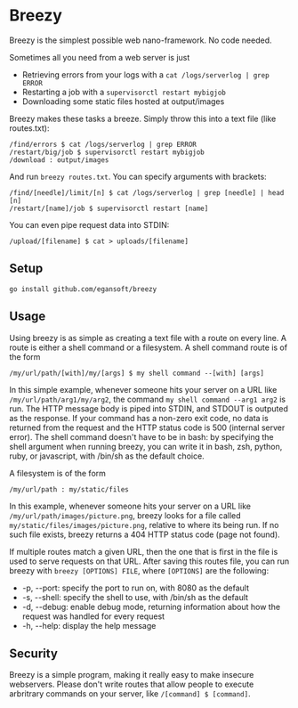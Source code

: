 # Breezy
Breezy is the simplest possible web nano-framework. No code needed.  

Sometimes all you need from a web server is just
* Retrieving errors from your logs with a `cat /logs/serverlog | grep ERROR`
* Restarting a job with a `supervisorctl restart mybigjob`
* Downloading some static files hosted at output/images

Breezy makes these tasks a breeze. Simply throw this into a text file (like routes.txt):

    /find/errors $ cat /logs/serverlog | grep ERROR
    /restart/big/job $ supervisorctl restart mybigjob
    /download : output/images

And run `breezy routes.txt`. You can specify arguments with brackets:

    /find/[needle]/limit/[n] $ cat /logs/serverlog | grep [needle] | head [n]
    /restart/[name]/job $ supervisorctl restart [name]

You can even pipe request data into STDIN:

    /upload/[filename] $ cat > uploads/[filename]

## Setup
    go install github.com/egansoft/breezy

## Usage
Using breezy is as simple as creating a text file with a route on every line. A route is either a shell command or a filesystem. A shell command route is of the form

    /my/url/path/[with]/my/[args] $ my shell command --[with] [args]

In this simple example, whenever someone hits your server on a URL like `/my/url/path/arg1/my/arg2`, the command `my shell command --arg1 arg2` is run. The HTTP message body is piped into STDIN, and STDOUT is outputed as the response. If your command has a non-zero exit code, no data is returned from the request and the HTTP status code is 500 (internal server error). The shell command doesn't have to be in bash: by specifying the shell argument when running breezy, you can write it in bash, zsh, python, ruby, or javascript, with /bin/sh as the default choice.

A filesystem is of the form

    /my/url/path : my/static/files

In this example, whenever someone hits your server on a URL like `/my/url/path/images/picture.png`, breezy looks for a file called `my/static/files/images/picture.png`, relative to where its being run. If no such file exists, breezy returns a 404 HTTP status code (page not found). 

If multiple routes match a given URL, then the one that is first in the file is used to serve requests on that URL. After saving this routes file, you can run breezy with `breezy [OPTIONS] FILE`, where `[OPTIONS]` are the following:

* -p, --port: specify the port to run on, with 8080 as the default
* -s, --shell: specify the shell to use, with /bin/sh as the default
* -d, --debug: enable debug mode, returning information about how the request was handled for every request
* -h, --help: display the help message

## Security
Breezy is a simple program, making it really easy to make insecure webservers. Please don't write routes that allow people to execute arbritrary commands on your server, like `/[command] $ [command]`. 
